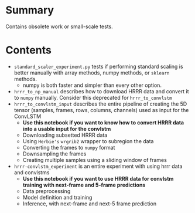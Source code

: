 # Summary
Contains obsolete work or small-scale tests.
# Contents
- `standard_scaler_experiment.py` tests if performing standard scaling is better manually with array methods, numpy methods, or `sklearn` methods.
    - numpy is both faster and simpler than every other option.
- `hrrr_to_np_manual` describes how to download HRRR data and convert it to `numpy` manually. Consider this deprecated for `hrrr_to_convlstm`
- `hrrr_to_convlstm_input` describes the entire pipeline of creating the 5D tensor (samples, frames, rows, columns, channels) used as input for the ConvLSTM 
    - **Use this notebook if you want to know how to convert HRRR data into a usable input for the convlstm**
    - Downloading subsetted HRRR data
    - Using `Herbie's` `wrgrib2` wrapper to subregion the data
    - Converting the frames to `numpy` format
    - Downsampling the frames 
    - Creating multiple samples using a sliding window of frames
- `hrrr-convlstm_experiment` is an entire experiment with using hrrr data and convlstms
    - **Use this notebook if you want to use HRRR data for convlstm training with next-frame and 5-frame predictions**
    - Data preprocessing
    - Model definition and training
    - Inference, with next-frame and next-5 frame prediction

